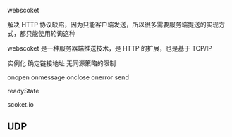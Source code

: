 webscoket

解决 HTTP 协议缺陷，因为只能客户端发送，所以很多需要服务端提送的实现方式，都只能使用轮询这种

webscoket 是一种服务器端推送技术，是 HTTP 的扩展，也是基于 TCP/IP

实例化 确定链接地址 无同源策略的限制

onopen
onmessage
onclose
onerror
send

readyState

scoket.io

## UDP
